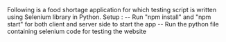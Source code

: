 Following is a food shortage application for which testing script is written using Selenium library in Python.
Setup :
-- Run "npm install" and  "npm start" for both client and server side to start the app
-- Run the python file containing selenium code for testing the website
